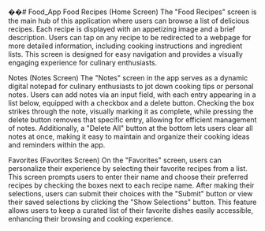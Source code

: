 ��#   F o o d _ A p p 
 
 
Food Recipes (Home Screen)
The "Food Recipes" screen is the main hub of this application where users can browse a list of delicious recipes. Each recipe is displayed with an appetizing image and a brief description. Users can tap on any recipe to be redirected to a webpage for more detailed information, including cooking instructions and ingredient lists. This screen is designed for easy navigation and provides a visually engaging experience for culinary enthusiasts.




Notes (Notes Screen)
The "Notes" screen in the app serves as a dynamic digital notepad for culinary enthusiasts to jot down cooking tips or personal notes. Users can add notes via an input field, with each entry appearing in a list below, equipped with a checkbox and a delete button. Checking the box strikes through the note, visually marking it as complete, while pressing the delete button removes that specific entry, allowing for efficient management of notes. Additionally, a "Delete All" button at the bottom lets users clear all notes at once, making it easy to maintain and organize their cooking ideas and reminders within the app.








Favorites (Favorites Screen)
On the "Favorites" screen, users can personalize their experience by selecting their favorite recipes from a list. This screen prompts users to enter their name and choose their preferred recipes by checking the boxes next to each recipe name. After making their selections, users can submit their choices with the "Submit" button or view their saved selections by clicking the "Show Selections" button. This feature allows users to keep a curated list of their favorite dishes easily accessible, enhancing their browsing and cooking experience.


